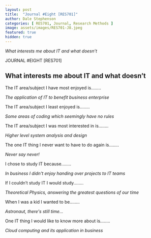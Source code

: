 ```yaml
---
layout: post
title:  "Journal #Eight [RES701]"
author: Dale Stephenson
categories: [ RES701, Journal, Research Methods ]
image: assets/images/RES701-J8.jpeg
featured: true
hidden: true
---
```

<i>What interests me about IT and what doesn’t</i>

JOURNAL #EIGHT [RES701]

<h2>What interests me about IT and what doesn’t</h2>

The IT area/subject I have most enjoyed is........

<i>The application of IT to benefit business enterprise</i> 

The IT area/subject I least enjoyed is........

<i>Some areas of coding which seemingly have no rules</i>

The IT area/subject I was most interested in is........

<i>Higher level system analysis and design</i> 

The one IT thing I never want to have to do again is........

<i>Never say never!</i>

I chose to study IT because........

<i>In business I didn't enjoy handing over projects to IT teams</i>

If I couldn’t study IT I would study........

<i>Theoretical Physics, answering the greatest questions of our time</i>

When I was a kid I wanted to be........

<i>Astronaut, there's still time…</i>

One IT thing I would like to know more about is........

<i>Cloud computing and its application in business</i>